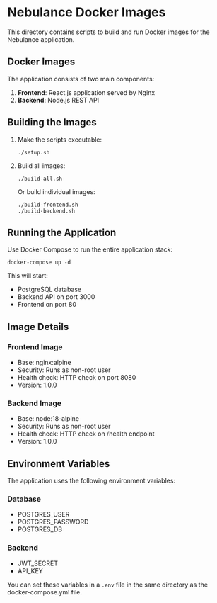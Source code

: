 # Nebulance Docker Images

This directory contains scripts to build and run Docker images for the Nebulance application.

## Docker Images

The application consists of two main components:

1. **Frontend**: React.js application served by Nginx
2. **Backend**: Node.js REST API

## Building the Images

1. Make the scripts executable:
   ```
   ./setup.sh
   ```

2. Build all images:
   ```
   ./build-all.sh
   ```

   Or build individual images:
   ```
   ./build-frontend.sh
   ./build-backend.sh
   ```

## Running the Application

Use Docker Compose to run the entire application stack:

```
docker-compose up -d
```

This will start:
- PostgreSQL database
- Backend API on port 3000
- Frontend on port 80

## Image Details

### Frontend Image
- Base: nginx:alpine
- Security: Runs as non-root user
- Health check: HTTP check on port 8080
- Version: 1.0.0

### Backend Image
- Base: node:18-alpine
- Security: Runs as non-root user
- Health check: HTTP check on /health endpoint
- Version: 1.0.0

## Environment Variables

The application uses the following environment variables:

### Database
- POSTGRES_USER
- POSTGRES_PASSWORD
- POSTGRES_DB

### Backend
- JWT_SECRET
- API_KEY

You can set these variables in a `.env` file in the same directory as the docker-compose.yml file.